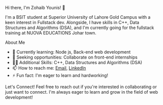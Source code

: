 Hi there, I'm Zohaib Younis! 👋

I'm a BSIT student at Superior University of Lahore Gold Campus with a keen interest in Fullstack dev.
Alongside, I have skills in C++, Data Structures and Algorithms (DSA), and I'm currently going for the fullstack training at NUOVA EDUCATIONS Johar town.

About Me
- 🌱 Currently learning: Node js, Back-end web development
- 💼 Seeking opportunities: Collaborate on front-end internships
- 👨‍💻 Additional Skills: C++, Data Structures and Algorithms (DSA)
- 📫 How to reach me: [Email](mailto:mr.zohaibyounus@gmail.com), [LinkedIn](https://www.linkedin.com/in/zohaib-younis/)
- ⚡ Fun fact: I'm eager to learn and hardworking!

Let's Connect!
Feel free to reach out if you're interested in collaborating or just want to connect. I'm always eager to learn and grow in the field of web development!
